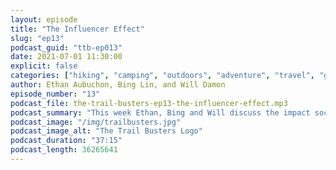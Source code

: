 ```yaml
---
layout: episode
title: "The Influencer Effect"
slug: "ep13"
podcast_guid: "ttb-ep013"
date: 2021-07-01 11:30:00
explicit: false
categories: ["hiking", "camping", "outdoors", "adventure", "travel", "gear"]
author: Ethan Aubuchon, Bing Lin, and Will Damon
episode_number: "13"
podcast_file: the-trail-busters-ep13-the-influencer-effect.mp3
podcast_summary: "This week Ethan, Bing and Will discuss the impact social media influencers are having on nature and the outdoors."
podcast_image: "/img/trailbusters.jpg"
podcast_image_alt: "The Trail Busters Logo"
podcast_duration: "37:15"
podcast_length: 36265641
---
```

